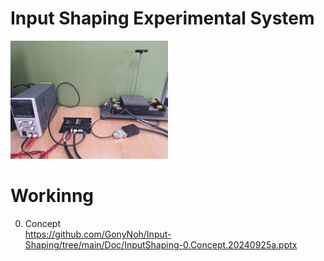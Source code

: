 # Input Shaping Experimental System

<img src="KakaoTalk_20240925_135855747.jpg" width="50%" height="50%"></img>

# Workinng
0. Concept <br/><https://github.com/GonyNoh/Input-Shaping/tree/main/Doc/InputShaping-0.Concept.20240925a.pptx>

